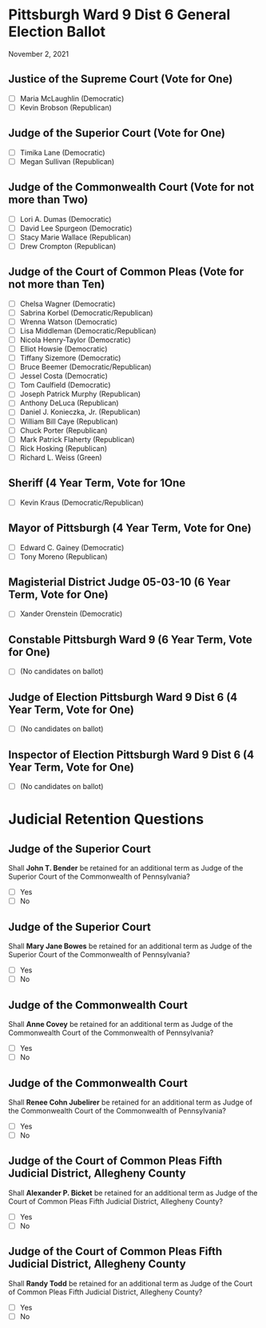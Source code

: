 # Pittsburgh Ward 9 Dist 6 General Election Ballot
November 2, 2021

## Justice of the Supreme Court (Vote for One)
- [ ] Maria McLaughlin (Democratic)
- [ ] Kevin Brobson (Republican)

## Judge of the Superior Court (Vote for One)
- [ ] Timika Lane (Democratic)
- [ ] Megan Sullivan (Republican)

## Judge of the Commonwealth Court (Vote for not more than Two)
- [ ] Lori A. Dumas (Democratic)
- [ ] David Lee Spurgeon (Democratic)
- [ ] Stacy Marie Wallace (Republican)
- [ ] Drew Crompton (Republican)

## Judge of the Court of Common Pleas (Vote for not more than Ten)
- [ ] Chelsa Wagner (Democratic)
- [ ] Sabrina Korbel (Democratic/Republican)
- [ ] Wrenna Watson (Democratic)
- [ ] Lisa Middleman (Democratic/Republican)
- [ ] Nicola Henry-Taylor (Democratic)
- [ ] Elliot Howsie (Democratic)
- [ ] Tiffany Sizemore (Democratic)
- [ ] Bruce Beemer (Democratic/Republican)
- [ ] Jessel Costa (Democratic)
- [ ] Tom Caulfield (Democratic)
- [ ] Joseph Patrick Murphy (Republican)
- [ ] Anthony DeLuca (Republican)
- [ ] Daniel J. Konieczka, Jr. (Republican)
- [ ] William Bill Caye (Republican)
- [ ] Chuck Porter (Republican)
- [ ] Mark Patrick Flaherty (Republican)
- [ ] Rick Hosking (Republican)
- [ ] Richard L. Weiss (Green)

## Sheriff (4 Year Term, Vote for 1One
- [ ] Kevin Kraus (Democratic/Republican)

## Mayor of Pittsburgh (4 Year Term, Vote for One)
- [ ] Edward C. Gainey (Democratic)
- [ ] Tony Moreno (Republican)

## Magisterial District Judge 05-03-10 (6 Year Term, Vote for One)
- [ ] Xander Orenstein (Democratic)

## Constable Pittsburgh Ward 9 (6 Year Term, Vote for One)
- [ ] (No candidates on ballot)

## Judge of Election Pittsburgh Ward 9 Dist 6 (4 Year Term, Vote for One)
- [ ] (No candidates on ballot)

## Inspector of Election Pittsburgh Ward 9 Dist 6 (4 Year Term, Vote for One)
- [ ] (No candidates on ballot)

# Judicial Retention Questions

## Judge of the Superior Court
Shall **John T. Bender** be retained for an additional term as Judge of the Superior Court of the Commonwealth of Pennsylvania?
- [ ] Yes
- [ ] No

## Judge of the Superior Court
Shall **Mary Jane Bowes** be retained for an additional term as Judge of the Superior Court of the Commonwealth of Pennsylvania?
- [ ] Yes
- [ ] No

## Judge of the Commonwealth Court
Shall **Anne Covey** be retained for an additional term as Judge of the Commonwealth Court of the Commonwealth of Pennsylvania?
- [ ] Yes
- [ ] No

## Judge of the Commonwealth Court
Shall **Renee Cohn Jubelirer** be retained for an additional term as Judge of the Commonwealth Court of the Commonwealth of Pennsylvania?
- [ ] Yes
- [ ] No

## Judge of the Court of Common Pleas Fifth Judicial District, Allegheny County
Shall **Alexander P. Bicket** be retained for an additional term as Judge of the Court of Common Pleas Fifth Judicial District, Allegheny County?
- [ ] Yes
- [ ] No

## Judge of the Court of Common Pleas Fifth Judicial District, Allegheny County
Shall **Randy Todd** be retained for an additional term as Judge of the Court of Common Pleas Fifth Judicial District, Allegheny County?
- [ ] Yes
- [ ] No